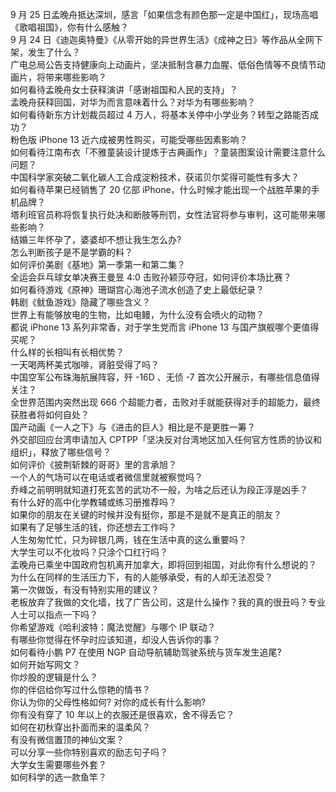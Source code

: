 9 月 25 日孟晚舟抵达深圳，感言「如果信念有颜色那一定是中国红」，现场高唱《歌唱祖国》，你有什么感触？  
9 月 24 日《迪迦奥特曼》《从零开始的异世界生活》《成神之日》等作品从全网下架，发生了什么？  
广电总局公告支持健康向上动画片，坚决抵制含暴力血腥、低俗色情等不良情节动画片，将带来哪些影响？  
如何看待孟晚舟女士获释演讲「感谢祖国和人民的支持」？  
孟晚舟获释回国，对华为而言意味着什么？对华为有哪些影响？  
如何看待新东方计划裁员超过 4 万人，将基本关停中小学业务？转型之路能否成功？  
粉色版 iPhone 13 近六成被男性购买，可能受哪些因素影响？  
如何看待江南布衣「不雅童装设计提炼于古典画作」？童装图案设计需要注意什么问题？  
中国科学家突破二氧化碳人工合成淀粉技术，获诺贝尔奖得可能性有多大？  
如何看待苹果已经销售了 20 亿部 iPhone，什么时候才能出现一个战胜苹果的手机品牌？  
塔利班官员称将恢复执行处决和断肢等刑罚，女性法官将参与审判，这可能带来哪些影响？  
结婚三年怀孕了，婆婆却不想让我生怎么办?  
怎么判断孩子是不是学霸的料？  
如何评价美剧《基地》第一季第一和第二集？  
全运会乒乓球女单决赛王曼昱 4:0 击败孙颖莎夺冠，如何评价本场比赛？  
如何看待游戏《原神》珊瑚宫心海池子流水创造了史上最低纪录？  
韩剧《鱿鱼游戏》隐藏了哪些含义？  
世界上有能够放电的生物，比如电鳗，为什么没有会喷火的动物？  
都说 iPhone 13 系列非常香，对于学生党而言 iPhone 13 与国产旗舰哪个更值得买呢？  
什么样的长相叫有长相优势？  
一天喝两杯美式咖啡，肾脏受得了吗？  
中国空军公布珠海航展阵容，歼 -16D 、无侦 -7 首次公开展示，有哪些信息值得关注？  
全世界范围内突然出现 666 个超能力者，击败对手就能获得对手的超能力，最终获胜者将如何自处？  
国产动画《一人之下》与《进击的巨人》相比是不是更胜一筹？  
外交部回应台湾申请加入 CPTPP「坚决反对台湾地区加入任何官方性质的协议和组织」，释放了哪些信号？  
如何评价《披荆斩棘的哥哥》里的言承旭？  
一个人的气场可以在电话或者微信里就被察觉吗？  
乔峰之前明明就知道打死玄苦的武功不一般，为啥之后还认为段正淳是凶手？  
有什么好的高中化学教辅或练习册推荐吗？  
如果你的朋友在关键的时候并没有挺你，那是不是就不是真正的朋友？  
如果有了足够生活的钱，你还想去工作吗？  
人生匆匆忙忙，只为碎银几两，钱在生活中真的这么重要吗？  
大学生可以不化妆吗？只涂个口红行吗？  
孟晚舟已乘坐中国政府包机离开加拿大，即将回到祖国，对此你有什么想说的？  
为什么在同样的生活压力下，有的人能够承受，有的人却无法忍受？  
第一次做饭，有没有特别实用的建议？  
老板放弃了我做的文化墙，找了广告公司，这是什么操作？我的真的很丑吗？专业人士可以指点一下吗？  
你希望游戏《哈利波特：魔法觉醒》与哪个 IP 联动？  
有哪些你觉得在怀孕时应该知道，却没人告诉你的事？  
如何看待小鹏 P7 在使用 NGP 自动导航辅助驾驶系统与货车发生追尾?  
如何开始写网文？  
你炒股的逻辑是什么？  
你的伴侣给你写过什么惊艳的情书？  
你认为你的父母性格如何? 对你的成长有什么影响?  
你有没有穿了 10 年以上的衣服还是很喜欢，舍不得丢它？  
如何在初秋穿出扑面而来的温柔风？  
有没有微信置顶的神仙文案？  
可以分享一些你特别喜欢的励志句子吗？  
大学女生需要哪些外套？  
如何科学的选一款鱼竿？  
